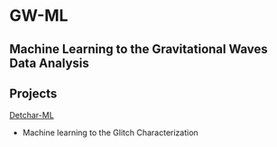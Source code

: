 # GW-ML
 Machine Learning to the Gravitational Waves Data Analysis
---

## Projects
[Detchar-ML](detchar)
- Machine learning to the Glitch Characterization
